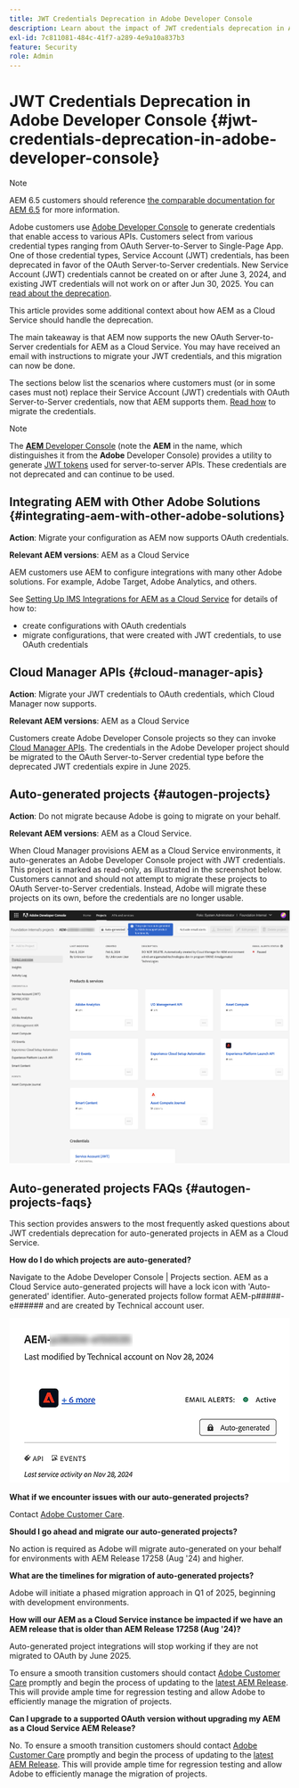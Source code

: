 ```yaml
---
title: JWT Credentials Deprecation in Adobe Developer Console
description: Learn about the impact of JWT credentials deprecation in Adobe Developer Console on AEM.
exl-id: 7c811081-484c-41f7-a289-4e9a10a837b3
feature: Security
role: Admin
---
```

# JWT Credentials Deprecation in Adobe Developer Console {#jwt-credentials-deprecation-in-adobe-developer-console}

>[!NOTE]
>
>AEM 6.5 customers should reference [the comparable documentation for AEM 6.5](https://experienceleague.adobe.com/en/docs/experience-manager-65/content/security/jwt-credentials-deprecation-in-adobe-developer-console) for more information.

Adobe customers use [Adobe Developer Console](https://developer.adobe.com/console) to generate credentials that enable access to various APIs. Customers select from various credential types ranging from OAuth Server-to-Server to Single-Page App. One of those credential types, Service Account (JWT) credentials, has been deprecated in favor of the OAuth Server-to-Server credentials. New Service Account (JWT) credentials cannot be created on or after June 3, 2024, and existing JWT credentials will not work on or after Jun 30, 2025. You can [read about the deprecation](https://developer.adobe.com/developer-console/docs/guides/authentication/ServerToServerAuthentication/migration/).

This article provides some additional context about how AEM as a Cloud Service should handle the deprecation.

The main takeaway is that AEM now supports the new OAuth Server-to-Server credentials for AEM as a Cloud Service. You may have received an email with instructions to migrate your JWT credentials, and this migration can now be done.

The sections below list the scenarios where customers must (or in some cases must not) replace their Service Account (JWT) credentials with OAuth Server-to-Server credentials, now that AEM supports them. [Read how](https://developer.adobe.com/developer-console/docs/guides/authentication/ServerToServerAuthentication/migration/#migration-overview) to migrate the credentials.

>[!NOTE]
>
>The [**AEM** Developer Console](/help/implementing/developing/introduction/development-guidelines.md#crxde-lite-and-developer-console) (note the **AEM** in the name, which distinguishes it from the **Adobe** Developer Console) provides a utility to generate [JWT tokens](/help/implementing/developing/introduction/generating-access-tokens-for-server-side-apis.md) used for server-to-server APIs. These credentials are not deprecated and can continue to be used.

## Integrating AEM with Other Adobe Solutions {#integrating-aem-with-other-adobe-solutions}

**Action**: Migrate your configuration as AEM now supports OAuth credentials.

**Relevant AEM versions**: AEM as a Cloud Service

AEM customers use AEM to configure integrations with many other Adobe solutions. For example, Adobe Target, Adobe Analytics, and others.

See [Setting Up IMS Integrations for AEM as a Cloud Service](/help/security/setting-up-ims-integrations-for-aem-as-a-cloud-service.md) for details of how to:

* create configurations with OAuth credentials 
* migrate configurations, that were created with JWT credentials, to use OAuth credentials

## Cloud Manager APIs {#cloud-manager-apis}

**Action**: Migrate your JWT credentials to OAuth credentials, which Cloud Manager now supports.

**Relevant AEM versions**: AEM as a Cloud Service

Customers create Adobe Developer Console projects so they can invoke [Cloud Manager APIs](https://developer.adobe.com/experience-cloud/cloud-manager/guides/getting-started/create-api-integration/). The credentials in the Adobe Developer project should be migrated to the OAuth Server-to-Server credential type before the deprecated JWT credentials expire in June 2025.

## Auto-generated projects {#autogen-projects}

**Action**: Do not migrate because Adobe is going to migrate on your behalf.

**Relevant AEM versions**: AEM as a Cloud Service.

When Cloud Manager provisions AEM as a Cloud Service environments, it auto-generates an Adobe Developer Console project with JWT credentials. This project is marked as read-only, as illustrated in the screenshot below. Customers cannot and should not attempt to migrate these projects to OAuth Server-to-Server credentials. Instead, Adobe will migrate these projects on its own, before the credentials are no longer usable.

![Auto-generated projects](/help/security/assets/jwt-deprecation-autogen-projects.png)

## Auto-generated projects FAQs {#autogen-projects-faqs}

This section provides answers to the most frequently asked questions about JWT credentials deprecation for auto-generated projects in AEM as a Cloud Service.

**How do I do which projects are auto-generated?**

Navigate to the Adobe Developer Console | Projects section.  AEM as a Cloud Service auto-generated projects will have a lock icon with 'Auto-generated' identifier.  Auto-generated projects follow format AEM-p#####-e###### and are created by Technical account user.  

![Autogenerated Projects](/help/security/assets/jwt-alert.png)

**What if we encounter issues with our auto-generated projects?**  

Contact [Adobe Customer Care](https://helpx.adobe.com/ca/enterprise/using/support-for-experience-cloud.html).  

**Should I go ahead and migrate our auto-generated projects?**

No action is required as Adobe will migrate auto-generated on your behalf for environments with AEM Release 17258 (Aug '24) and higher.  

**What are the timelines for migration of auto-generated projects?**

Adobe will initiate a phased migration approach in Q1 of 2025, beginning with development environments.   

**How will our AEM as a Cloud Service instance be impacted if we have an AEM release that is older than AEM Release 17258 (Aug '24)?**

Auto-generated project integrations will stop working if they are not migrated to OAuth by June 2025.   

To ensure a smooth transition customers should contact [Adobe Customer Care](https://helpx.adobe.com/ca/enterprise/using/support-for-experience-cloud.html) promptly and begin the process of updating to the [latest AEM Release](https://experienceleague.adobe.com/en/docs/experience-manager-cloud-service/content/release-notes/maintenance/latest). This will provide ample time for regression testing and allow Adobe to efficiently manage the migration of projects. 

**Can I upgrade to a supported OAuth version without upgrading my AEM as a Cloud Service AEM Release?**

No. To ensure a smooth transition customers should contact [Adobe Customer Care](https://helpx.adobe.com/ca/enterprise/using/support-for-experience-cloud.html) promptly and begin the process of updating to the [latest AEM Release](https://experienceleague.adobe.com/en/docs/experience-manager-cloud-service/content/release-notes/maintenance/latest). This will provide ample time for regression testing and allow Adobe to efficiently manage the migration of projects. 
